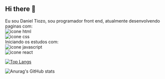 ## Hi there 👋

Eu sou Daniel Tiozo, sou programador front end, atualmente desenvolvendo paginas com:
<br><img src="https://img.shields.io/badge/HTML5-E34F26?style=for-the-badge&logo=html5&logoColor=white" alt="icone html"/>
<br><img src="https://img.shields.io/badge/CSS3-1572B6?style=for-the-badge&logo=css3&logoColor=white" alt="icone css"/> 
<br>Iniciando os estudos com:
<br><img src="https://img.shields.io/badge/JavaScript-323330?style=for-the-badge&logo=javascript&logoColor=F7DF1E" alt="icone javascript"/>
<br><img src="https://img.shields.io/badge/React-20232A?style=for-the-badge&logo=react&logoColor=61DAFB" alt="icone react"/>
<br>

[![Top Langs](https://github-readme-stats.vercel.app/api/top-langs/?username=danieltiozo&layout=compact)](https://github.com/anuraghazra/github-readme-stats)

![Anurag's GitHub stats](https://github-readme-stats.vercel.app/api?username=danieltiozo&show_icons=true&theme=tokyonight)
